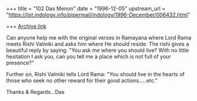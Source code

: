 +++
title = "102 Das Menon"
date = "1996-12-05"
upstream_url = "https://list.indology.info/pipermail/indology/1996-December/006432.html"

+++
[Archive link](https://list.indology.info/pipermail/indology/1996-December/006432.html)

Can anyone help me with the original verses in Ramayana where Lord Rama
meets Rishi Valmiki and asks him where He should reside. The rishi gives a
beautiful reply by saying: "You ask me where you should live? With no little
hesitation I ask you, can you tell me a place which is not full of your
presence?"

Further on, Rishi Valmiki tells Lord Rama: "You should live in the hearts of
those who seek no other reward for their good actions.....etc."

Thanks & Regards...Das





